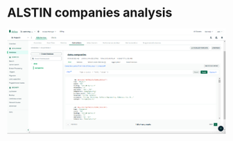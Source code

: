 # ALSTIN companies analysis

![alt text](https://github.com/jeetpatil12/alstin_task/blob/master/mongo_db_ss.png?raw=true)